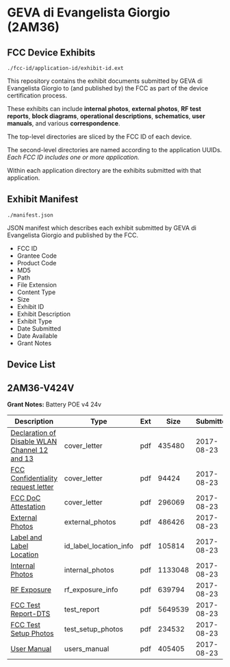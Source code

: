 # GEVA di Evangelista Giorgio (2AM36)
## FCC Device Exhibits

```
./fcc-id/application-id/exhibit-id.ext
```

This repository contains the exhibit documents submitted by GEVA di Evangelista Giorgio to (and published by) the FCC as part of the device certification process.

These exhibits can include **internal photos**, **external photos**, **RF test reports**, **block diagrams**, **operational descriptions**, **schematics**, **user manuals**, and various **correspondence**.

The top-level directories are sliced by the FCC ID of each device.

The second-level directories are named according to the application UUIDs. *Each FCC ID includes one or more application.*

Within each application directory are the exhibits submitted with that application. 

## Exhibit Manifest

```
./manifest.json
```

JSON manifest which describes each exhibit submitted by GEVA di Evangelista Giorgio and published by the FCC.

- FCC ID
- Grantee Code
- Product Code
- MD5
- Path
- File Extension
- Content Type
- Size
- Exhibit ID
- Exhibit Description
- Exhibit Type
- Date Submitted
- Date Available
- Grant Notes

## Device List
## 2AM36-V424V
**Grant Notes:** Battery POE v4 24v

| Description | Type | Ext | Size | Submitted | Available |
| ----------- | ---- | --- | ---- | --------- | --------- |
| [Declaration of Disable WLAN Channel 12 and 13](2AM36-V424V/d9980d22962b53ef73526317d516547b/3523612.pdf) | cover_letter | pdf | 435480 | 2017-08-23 | 2017-08-23 |
| [FCC Confidentiality request letter](2AM36-V424V/d9980d22962b53ef73526317d516547b/3523614.pdf) | cover_letter | pdf | 94424 | 2017-08-23 | 2017-08-23 |
| [FCC DoC Attestation](2AM36-V424V/d9980d22962b53ef73526317d516547b/3523615.pdf) | cover_letter | pdf | 296069 | 2017-08-23 | 2017-08-23 |
| [External Photos](2AM36-V424V/d9980d22962b53ef73526317d516547b/3523613.pdf) | external_photos | pdf | 486426 | 2017-08-23 | 2017-08-23 |
| [Label and Label Location](2AM36-V424V/d9980d22962b53ef73526317d516547b/3523619.pdf) | id_label_location_info | pdf | 105814 | 2017-08-23 | 2017-08-23 |
| [Internal Photos](2AM36-V424V/d9980d22962b53ef73526317d516547b/3523618.pdf) | internal_photos | pdf | 1133048 | 2017-08-23 | 2017-08-23 |
| [RF Exposure](2AM36-V424V/d9980d22962b53ef73526317d516547b/3523621.pdf) | rf_exposure_info | pdf | 639794 | 2017-08-23 | 2017-08-23 |
| [FCC Test Report-DTS](2AM36-V424V/d9980d22962b53ef73526317d516547b/3523616.pdf) | test_report | pdf | 5649539 | 2017-08-23 | 2017-08-23 |
| [FCC Test Setup Photos](2AM36-V424V/d9980d22962b53ef73526317d516547b/3523617.pdf) | test_setup_photos | pdf | 234532 | 2017-08-23 | 2017-08-23 |
| [User Manual](2AM36-V424V/d9980d22962b53ef73526317d516547b/3523623.pdf) | users_manual | pdf | 405405 | 2017-08-23 | 2017-08-23 |
